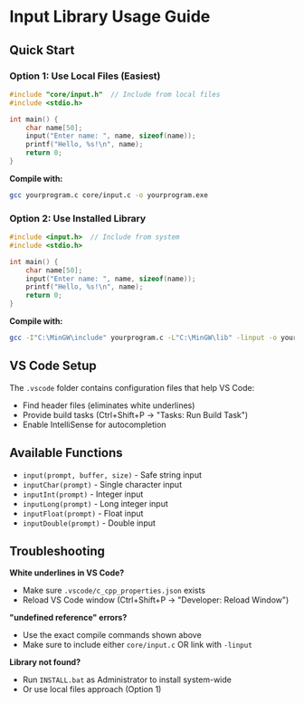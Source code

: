 # Input Library Usage Guide

## Quick Start

### Option 1: Use Local Files (Easiest)
```c
#include "core/input.h"  // Include from local files
#include <stdio.h>

int main() {
    char name[50];
    input("Enter name: ", name, sizeof(name));
    printf("Hello, %s!\n", name);
    return 0;
}
```

**Compile with:**
```bash
gcc yourprogram.c core/input.c -o yourprogram.exe
```

### Option 2: Use Installed Library
```c
#include <input.h>  // Include from system
#include <stdio.h>

int main() {
    char name[50];
    input("Enter name: ", name, sizeof(name));
    printf("Hello, %s!\n", name);
    return 0;
}
```

**Compile with:**
```bash
gcc -I"C:\MinGW\include" yourprogram.c -L"C:\MinGW\lib" -linput -o yourprogram.exe
```

## VS Code Setup

The `.vscode` folder contains configuration files that help VS Code:
- Find header files (eliminates white underlines)
- Provide build tasks (Ctrl+Shift+P → "Tasks: Run Build Task")
- Enable IntelliSense for autocompletion

## Available Functions

- `input(prompt, buffer, size)` - Safe string input
- `inputChar(prompt)` - Single character input
- `inputInt(prompt)` - Integer input
- `inputLong(prompt)` - Long integer input
- `inputFloat(prompt)` - Float input
- `inputDouble(prompt)` - Double input

## Troubleshooting

**White underlines in VS Code?**
- Make sure `.vscode/c_cpp_properties.json` exists
- Reload VS Code window (Ctrl+Shift+P → "Developer: Reload Window")

**"undefined reference" errors?**
- Use the exact compile commands shown above
- Make sure to include either `core/input.c` OR link with `-linput`

**Library not found?**
- Run `INSTALL.bat` as Administrator to install system-wide
- Or use local files approach (Option 1)

